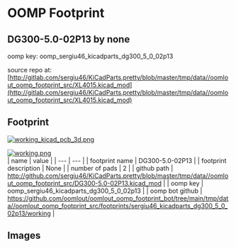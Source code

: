 # OOMP Footprint  
## DG300-5.0-02P13  by none  
  
oomp key: oomp_sergiu46_kicadparts_dg300_5_0_02p13  
  
source repo at: [http://gitlab.com/sergiu46/KiCadParts.pretty/blob/master/tmp/data//oomlout_oomp_footprint_src/XL4015.kicad_mod](http://gitlab.com/sergiu46/KiCadParts.pretty/blob/master/tmp/data//oomlout_oomp_footprint_src/XL4015.kicad_mod)  
## Footprint  
  
[![working_kicad_pcb_3d.png](working_kicad_pcb_3d_600.png)](working_kicad_pcb_3d.png)  
  
[![working.png](working_600.png)](working.png)  
| name | value | 
| --- | --- | 
| footprint name | DG300-5.0-02P13 | 
| footprint description | None | 
| number of pads | 2 | 
| github path | http://github.com/sergiu46/KiCadParts.pretty/blob/master/tmp/data//oomlout_oomp_footprint_src/DG300-5.0-02P13.kicad_mod | 
| oomp key | oomp_sergiu46_kicadparts_dg300_5_0_02p13 | 
| oomp bot github | https://github.com/oomlout/oomlout_oomp_footprint_bot/tree/main/tmp/data//oomlout_oomp_footprint_src/footprints/sergiu46_kicadparts_dg300_5_0_02p13/working | 
## Images  
